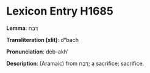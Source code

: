 # Lexicon Entry H1685

**Lemma**: דְּבַח

**Transliteration (xlit)**: dᵉbach

**Pronunciation**: deb-akh'

**Description**:
(Aramaic) from דְּבַח; a sacrifice; sacrifice.
